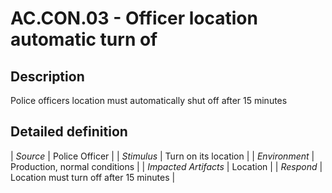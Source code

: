 # AC.CON.03 - Officer location automatic turn of

## Description

Police officers location must automatically shut off after 15 minutes

## Detailed definition

| *Source* | Police Officer |
| *Stimulus* | Turn on its location |
| *Environment* | Production, normal conditions |
| *Impacted Artifacts* | Location |
| *Respond* | Location must turn off after 15 minutes |